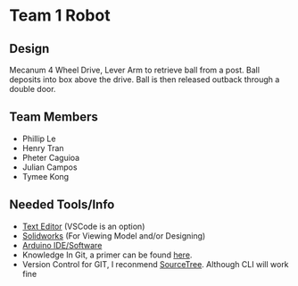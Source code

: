 # Team 1 Robot

## Design
Mecanum 4 Wheel Drive, Lever Arm to retrieve ball from a post. Ball deposits into box above the drive. Ball is then released outback through a double door.

## Team Members
- Phillip Le
- Henry Tran
- Pheter Caguioa
- Julian Campos
- Tymee Kong

## Needed Tools/Info
- [Text Editor](https://code.visualstudio.com/) (VSCode is an option)
- [Solidworks](https://www.solidworks.com/) (For Viewing Model and/or Designing)
- [Arduino IDE/Software](https://www.arduino.cc/en/Main/Software)
- Knowledge In Git, a primer can be found [here](https://git-scm.com/doc).
- Version Control for GIT, I reconmend [SourceTree](https://www.sourcetreeapp.com/). Although CLI will work fine
